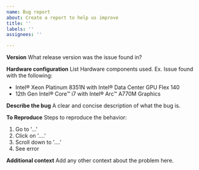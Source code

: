 ```yaml
---
name: Bug report
about: Create a report to help us improve
title: ''
labels: ''
assignees: ''

---
```


**Version**
What release version was the issue found in?

**Hardware configuration**
List Hardware components used. 
Ex. 
Issue found with the following:
- Intel® Xeon Platinum 8351N with Intel® Data Center GPU Flex 140
- 12th Gen Intel® Core™ i7 with Intel® Arc™ A770M Graphics

**Describe the bug**
A clear and concise description of what the bug is.

**To Reproduce**
Steps to reproduce the behavior:
1. Go to '...'
2. Click on '....'
3. Scroll down to '....'
4. See error

**Additional context**
Add any other context about the problem here.
